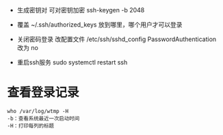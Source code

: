 * 生成密钥对 可对密钥加密
    ssh-keygen -b 2048

* 覆盖 ~/.ssh/authorized_keys
    放到哪里，哪个用户才可以登录

* 关闭密码登录
    改配置文件 /etc/ssh/sshd_config
        PasswordAuthentication 改为 no

* 重启ssh服务
    sudo systemctl restart ssh

# 查看登录记录
    who /var/log/wtmp -H
    -b：查看系统最近一次启动时间 
    -H：打印每列的标题